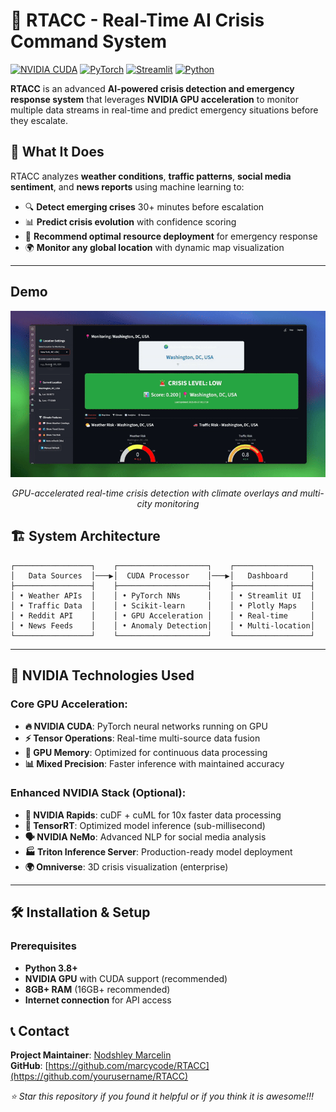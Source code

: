 # 🚨 RTACC - Real-Time AI Crisis Command System

[![NVIDIA CUDA](https://img.shields.io/badge/NVIDIA-CUDA-green.svg)](https://developer.nvidia.com/cuda-zone)
[![PyTorch](https://img.shields.io/badge/PyTorch-GPU-red.svg)](https://pytorch.org/)
[![Streamlit](https://img.shields.io/badge/Streamlit-Dashboard-blue.svg)](https://streamlit.io/)
[![Python](https://img.shields.io/badge/Python-3.8+-yellow.svg)](https://python.org/)

**RTACC** is an advanced **AI-powered crisis detection and emergency response system** that leverages **NVIDIA GPU acceleration** to monitor multiple data streams in real-time and predict emergency situations before they escalate.

## 🎯 **What It Does**

RTACC analyzes **weather conditions**, **traffic patterns**, **social media sentiment**, and **news reports** using machine learning to:
- 🔍 **Detect emerging crises** 30+ minutes before escalation
- 📊 **Predict crisis evolution** with confidence scoring
- 🚀 **Recommend optimal resource deployment** for emergency response
- 🌍 **Monitor any global location** with dynamic map visualization

---

## **Demo**
<div align="center">

![RTACC Demo](RTACC_DEMO.gif)

*GPU-accelerated real-time crisis detection with climate overlays and multi-city monitoring*

</div>

## 🏗️ **System Architecture**

```
┌─────────────────┐    ┌────────────────────┐    ┌─────────────────┐
│   Data Sources  │───▶│  CUDA Processor    │───▶│   Dashboard     │
├─────────────────┤    ├────────────────────┤    ├─────────────────┤
│ • Weather APIs  │    │ • PyTorch NNs      │    │ • Streamlit UI  │
│ • Traffic Data  │    │ • Scikit-learn     │    │ • Plotly Maps   │
│ • Reddit API    │    │ • GPU Acceleration │    │ • Real-time     │
│ • News Feeds    │    │ • Anomaly Detection│    │ • Multi-location│
└─────────────────┘    └────────────────────┘    └─────────────────┘
```

---

## 🚀 **NVIDIA Technologies Used**

### **Core GPU Acceleration:**
- **🔥 NVIDIA CUDA**: PyTorch neural networks running on GPU
- **⚡ Tensor Operations**: Real-time multi-source data fusion
- **🧠 GPU Memory**: Optimized for continuous data processing
- **📊 Mixed Precision**: Faster inference with maintained accuracy

### **Enhanced NVIDIA Stack (Optional):**
- **🌊 NVIDIA Rapids**: cuDF + cuML for 10x faster data processing
- **🚀 TensorRT**: Optimized model inference (sub-millisecond)
- **🗣️ NVIDIA NeMo**: Advanced NLP for social media analysis
- **🏭 Triton Inference Server**: Production-ready model deployment
- **🌍 Omniverse**: 3D crisis visualization (enterprise)

---

## 🛠️ **Installation & Setup**

### **Prerequisites**
- **Python 3.8+**
- **NVIDIA GPU** with CUDA support (recommended)
- **8GB+ RAM** (16GB+ recommended)
- **Internet connection** for API access


## 📞 **Contact**

**Project Maintainer**: [Nodshley Marcelin](mailto:nmarcelin123@gmail.com)  
**GitHub**: [https://github.com/marcycode/RTACC](https://github.com/yourusername/RTACC)  

*⭐ Star this repository if you found it helpful or if you think it is awesome!!!*
